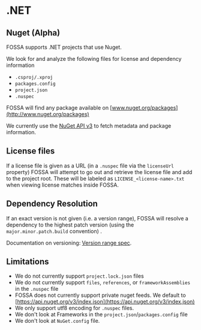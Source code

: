 # .NET

## Nuget (Alpha)

FOSSA supports .NET projects that use Nuget.

We look for and analyze the following files for license and dependency information
 - `.csproj/.xproj` 
 - `packages.config`
 - `project.json`
 - `.nuspec`

FOSSA will find any package available on [www.nuget.org/packages](http://www.nuget.org/packages) 

We currently use the [NuGet API v3](https://docs.microsoft.com/en-us/nuget/api/nuget-api-v3) to fetch metadata and package information.

## License files

If a license file is given as a URL (in a `.nuspec` file via the `licenseUrl` property) FOSSA will attempt to go out and retrieve the license file and add to the project root. These will be labeled as `LICENSE_<license-name>.txt` when viewing license matches inside FOSSA.

## Dependency Resolution

If an exact version is not given (i.e. a version range), FOSSA will resolve a dependency to the highest patch version (using the `major.minor.patch.build` convention) .

Documentation on versioning: [Version range spec](https://docs.microsoft.com/en-us/nuget/create-packages/dependency-versions).


## Limitations

 - We do not currently support `project.lock.json` files
 - We do not currently support `files`, `references`, or `frameworkAssemblies` in the `.nuspec` file
 - FOSSA does not currently support private nuget feeds. We default to [https://api.nuget.org/v3/index.json](https://api.nuget.org/v3/index.json)
 - We only support utf8 encoding for `.nuspec` files.
 - We don't look at Frameworks in the `project.json`/`packages.config` file
 - We don't look at `NuGet.config` file.